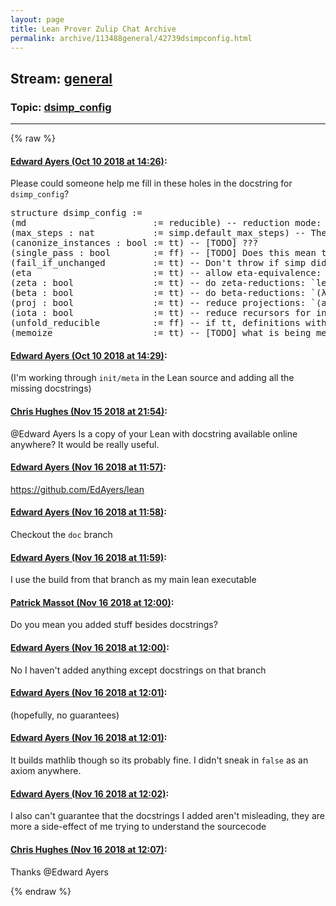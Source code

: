 ```yaml
---
layout: page
title: Lean Prover Zulip Chat Archive 
permalink: archive/113488general/42739dsimpconfig.html
---
```


## Stream: [general](index.html)
### Topic: [dsimp_config](42739dsimpconfig.html)

---


{% raw %}
#### [ Edward Ayers (Oct 10 2018 at 14:26)](https://leanprover.zulipchat.com/#narrow/stream/113488-general/topic/dsimp_config/near/135537467):
<p>Please could someone help me fill in these holes in the docstring for <code>dsimp_config</code>?</p>
<div class="codehilite"><pre><span></span><span class="kn">structure</span> <span class="n">dsimp_config</span> <span class="o">:=</span>
<span class="o">(</span><span class="n">md</span>                        <span class="o">:=</span> <span class="kn">reducible</span><span class="o">)</span> <span class="c1">-- reduction mode: how aggressively constants are replaced with their definitions.</span>
<span class="o">(</span><span class="n">max_steps</span> <span class="o">:</span> <span class="n">nat</span>           <span class="o">:=</span> <span class="n">simp</span><span class="bp">.</span><span class="n">default_max_steps</span><span class="o">)</span> <span class="c1">-- The maximum number of steps allowed before failing.</span>
<span class="o">(</span><span class="n">canonize_instances</span> <span class="o">:</span> <span class="n">bool</span> <span class="o">:=</span> <span class="n">tt</span><span class="o">)</span> <span class="c1">-- [TODO] ???</span>
<span class="o">(</span><span class="n">single_pass</span> <span class="o">:</span> <span class="n">bool</span>        <span class="o">:=</span> <span class="n">ff</span><span class="o">)</span> <span class="c1">-- [TODO] Does this mean that _each_ simp-lemma can only be used once?</span>
<span class="o">(</span><span class="n">fail_if_unchanged</span>         <span class="o">:=</span> <span class="n">tt</span><span class="o">)</span> <span class="c1">-- Don&#39;t throw if simp didn&#39;t do anything.</span>
<span class="o">(</span><span class="n">eta</span>                       <span class="o">:=</span> <span class="n">tt</span><span class="o">)</span> <span class="c1">-- allow eta-equivalence: `(λ x, F $ x) ↝ F`</span>
<span class="o">(</span><span class="n">zeta</span> <span class="o">:</span> <span class="n">bool</span>               <span class="o">:=</span> <span class="n">tt</span><span class="o">)</span> <span class="c1">-- do zeta-reductions: `let x : a := b in c ↝ c[x/b]`.</span>
<span class="o">(</span><span class="n">beta</span> <span class="o">:</span> <span class="n">bool</span>               <span class="o">:=</span> <span class="n">tt</span><span class="o">)</span> <span class="c1">-- do beta-reductions: `(λ x, E) $ (y) ↝ E[x/y]`.</span>
<span class="o">(</span><span class="n">proj</span> <span class="o">:</span> <span class="n">bool</span>               <span class="o">:=</span> <span class="n">tt</span><span class="o">)</span> <span class="c1">-- reduce projections: `⟨a,b⟩.1 ↝ a` [TODO] I think?</span>
<span class="o">(</span><span class="n">iota</span> <span class="o">:</span> <span class="n">bool</span>               <span class="o">:=</span> <span class="n">tt</span><span class="o">)</span> <span class="c1">-- reduce recursors for inductive datatypes: eg `nat.rec_on (succ n) Z R ↝ R n $ nat.rec_on n Z R`</span>
<span class="o">(</span><span class="n">unfold_reducible</span>          <span class="o">:=</span> <span class="n">ff</span><span class="o">)</span> <span class="c1">-- if tt, definitions with `reducible` transparency will be unfolded (delta-reduced)</span>
<span class="o">(</span><span class="n">memoize</span>                   <span class="o">:=</span> <span class="n">tt</span><span class="o">)</span> <span class="c1">-- [TODO] what is being memoised?</span>
</pre></div>

#### [ Edward Ayers (Oct 10 2018 at 14:29)](https://leanprover.zulipchat.com/#narrow/stream/113488-general/topic/dsimp_config/near/135537599):
<p>(I'm working through <code>init/meta</code> in the Lean source and adding all the missing docstrings)</p>

#### [ Chris Hughes (Nov 15 2018 at 21:54)](https://leanprover.zulipchat.com/#narrow/stream/113488-general/topic/dsimp_config/near/147772589):
<p><span class="user-mention" data-user-id="121918">@Edward Ayers</span> Is a copy of your Lean with docstring available online anywhere? It would be really useful.</p>

#### [ Edward Ayers (Nov 16 2018 at 11:57)](https://leanprover.zulipchat.com/#narrow/stream/113488-general/topic/dsimp_config/near/147809879):
<p><a href="https://github.com/EdAyers/lean" target="_blank" title="https://github.com/EdAyers/lean">https://github.com/EdAyers/lean</a></p>

#### [ Edward Ayers (Nov 16 2018 at 11:58)](https://leanprover.zulipchat.com/#narrow/stream/113488-general/topic/dsimp_config/near/147809934):
<p>Checkout the <code>doc</code> branch</p>

#### [ Edward Ayers (Nov 16 2018 at 11:59)](https://leanprover.zulipchat.com/#narrow/stream/113488-general/topic/dsimp_config/near/147809977):
<p>I use the build from that branch as my main lean executable</p>

#### [ Patrick Massot (Nov 16 2018 at 12:00)](https://leanprover.zulipchat.com/#narrow/stream/113488-general/topic/dsimp_config/near/147810027):
<p>Do you mean you added stuff besides docstrings?</p>

#### [ Edward Ayers (Nov 16 2018 at 12:00)](https://leanprover.zulipchat.com/#narrow/stream/113488-general/topic/dsimp_config/near/147810032):
<p>No I haven't added anything except docstrings on that branch</p>

#### [ Edward Ayers (Nov 16 2018 at 12:01)](https://leanprover.zulipchat.com/#narrow/stream/113488-general/topic/dsimp_config/near/147810043):
<p>(hopefully, no guarantees)</p>

#### [ Edward Ayers (Nov 16 2018 at 12:01)](https://leanprover.zulipchat.com/#narrow/stream/113488-general/topic/dsimp_config/near/147810057):
<p>It builds mathlib though so its probably fine. I didn't sneak in <code>false</code> as an axiom anywhere.</p>

#### [ Edward Ayers (Nov 16 2018 at 12:02)](https://leanprover.zulipchat.com/#narrow/stream/113488-general/topic/dsimp_config/near/147810108):
<p>I also can't guarantee that the docstrings I added aren't misleading, they are more a side-effect of me trying to understand the sourcecode</p>

#### [ Chris Hughes (Nov 16 2018 at 12:07)](https://leanprover.zulipchat.com/#narrow/stream/113488-general/topic/dsimp_config/near/147810263):
<p>Thanks <span class="user-mention" data-user-id="121918">@Edward Ayers</span></p>


{% endraw %}
